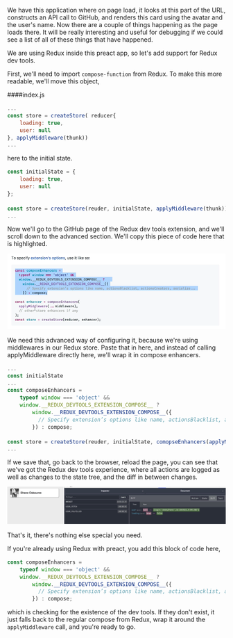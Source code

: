 We have this application where on page load, it looks at this part of the URL, constructs an API call to GitHub, and renders this card using the avatar and the user's name. Now there are a couple of things happening as the page loads there. It will be really interesting and useful for debugging if we could see a list of all of these things that have happened.

We are using Redux inside this preact app, so let's add support for Redux dev tools.

First, we'll need to import `compose-function` from Redux. To make this more readable, we'll move this object, 

####index.js
```javascript
...
const store = createStore( reducer{
	loading: true,
	user: null
}, applyMiddleware(thunk))
...
```

here to the initial state.

```javascript
const initialState = {
	loading: true,
	user: null
};

const store = createStore(reuder, initialState, applyMiddleware(thunk));
...
```

Now we'll go to the GitHub page of the Redux dev tools extension, and we'll scroll down to the advanced section. We'll copy this piece of code here that is highlighted. 

![Advanced section code](../images/advanced-code-react-use-redux-dev-tools-with-preact.png)


We need this advanced way of configuring it, because we're using middlewares in our Redux store. Paste that in here, and instead of calling applyMiddleware directly here, we'll wrap it in compose enhancers.

```javascript
... 
const initialState
...
const composeEnhancers =
    typeof window === 'object' &&
    window.__REDUX_DEVTOOLS_EXTENSION_COMPOSE__ ?
        window.__REDUX_DEVTOOLS_EXTENSION_COMPOSE__({
          // Specify extension’s options like name, actionsBlacklist, actionsCreators, serialize...
        }) : compose;

const store = createStore(reuder, initialState, comopseEnhancers(applyMiddleware(thunk));
...
```

If we save that, go back to the browser, reload the page, you can see that we've got the Redux dev tools experience, where all actions are logged as well as changes to the state tree, and the diff in between changes. 

![Redux Dev Tools](../images/redux-dev-tools-react-use-redux-dev-tools-with-preact.png)

That's it, there's nothing else special you need.

If you're already using Redux with preact, you add this block of code here, 

```javascript
const composeEnhancers =
    typeof window === 'object' &&
    window.__REDUX_DEVTOOLS_EXTENSION_COMPOSE__ ?
        window.__REDUX_DEVTOOLS_EXTENSION_COMPOSE__({
          // Specify extension’s options like name, actionsBlacklist, actionsCreators, serialize...
        }) : compose;
```

which is checking for the existence of the dev tools. If they don't exist, it just falls back to the regular compose from Redux, wrap it around the `applyMiddleware` call, and you're ready to go.